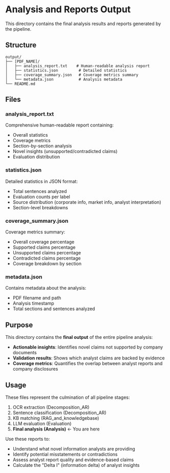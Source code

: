 # Analysis and Reports Output

This directory contains the final analysis results and reports generated by the pipeline.

## Structure

```
output/
├── [PDF_NAME]/
│   ├── analysis_report.txt    # Human-readable analysis report
│   ├── statistics.json         # Detailed statistics
│   ├── coverage_summary.json   # Coverage metrics summary
│   └── metadata.json           # Analysis metadata
└── README.md
```

## Files

### analysis_report.txt
Comprehensive human-readable report containing:
- Overall statistics
- Coverage metrics
- Section-by-section analysis
- Novel insights (unsupported/contradicted claims)
- Evaluation distribution

### statistics.json
Detailed statistics in JSON format:
- Total sentences analyzed
- Evaluation counts per label
- Source distribution (corporate info, market info, analyst interpretation)
- Section-level breakdowns

### coverage_summary.json
Coverage metrics summary:
- Overall coverage percentage
- Supported claims percentage
- Unsupported claims percentage
- Contradicted claims percentage
- Coverage breakdown by section

### metadata.json
Contains metadata about the analysis:
- PDF filename and path
- Analysis timestamp
- Total sections and sentences analyzed

## Purpose

This directory contains the **final output** of the entire pipeline analysis:
- **Actionable insights**: Identifies novel claims not supported by company documents
- **Validation results**: Shows which analyst claims are backed by evidence
- **Coverage metrics**: Quantifies the overlap between analyst reports and company disclosures

## Usage

These files represent the culmination of all pipeline stages:
1. OCR extraction (Decomposition_AR)
2. Sentence classification (Decomposition_AR)
3. KB matching (RAG_and_knowledgebase)
4. LLM evaluation (Evaluation)
5. **Final analysis (Analysis)** ← You are here

Use these reports to:
- Understand what novel information analysts are providing
- Identify potential misstatements or contradictions
- Assess analyst report quality and evidence-based claims
- Calculate the "Delta I" (information delta) of analyst insights

